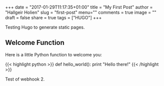 +++
date = "2017-01-29T11:17:35+01:00"
title = "My First Post"
author = "Hallgeir Holien"
slug = "first-post"
menu=""
comments = true
image = ""
draft = false
share = true
tags = ["HUGO"]
+++

Testing Hugo to generate static pages.

## Welcome Function

Here is a little Python function to welcome you:

{{< highlight python >}}
def hello_world():
    print "Hello there!"
{{< /highlight >}}


Test of webhook 2.
